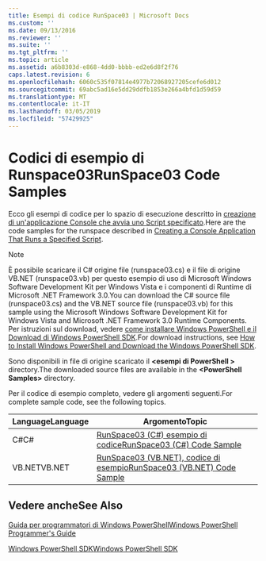 ```yaml
---
title: Esempi di codice RunSpace03 | Microsoft Docs
ms.custom: ''
ms.date: 09/13/2016
ms.reviewer: ''
ms.suite: ''
ms.tgt_pltfrm: ''
ms.topic: article
ms.assetid: a6b8303d-e868-4dd0-bbbb-ed2e6d8f2f76
caps.latest.revision: 6
ms.openlocfilehash: 6060c535f07814e4977b72068927205cefe6d012
ms.sourcegitcommit: 69abc5ad16e5dd29ddfb1853e266a4bfd1d59d59
ms.translationtype: MT
ms.contentlocale: it-IT
ms.lasthandoff: 03/05/2019
ms.locfileid: "57429925"
---
```

# <a name="runspace03-code-samples"></a><span data-ttu-id="a79c1-102">Codici di esempio di Runspace03</span><span class="sxs-lookup"><span data-stu-id="a79c1-102">RunSpace03 Code Samples</span></span>

<span data-ttu-id="a79c1-103">Ecco gli esempi di codice per lo spazio di esecuzione descritto in [creazione di un'applicazione Console che avvia uno Script specificato](http://msdn.microsoft.com/en-us/a93e6006-36db-4bcc-b9da-c5bebf4ffd68).</span><span class="sxs-lookup"><span data-stu-id="a79c1-103">Here are the code samples for the runspace described in [Creating a Console Application That Runs a Specified Script](http://msdn.microsoft.com/en-us/a93e6006-36db-4bcc-b9da-c5bebf4ffd68).</span></span>

> [!NOTE]
> <span data-ttu-id="a79c1-104">È possibile scaricare il C# origine file (runspace03.cs) e il file di origine VB.NET (runspace03.vb) per questo esempio di uso di Microsoft Windows Software Development Kit per Windows Vista e i componenti di Runtime di Microsoft .NET Framework 3.0.</span><span class="sxs-lookup"><span data-stu-id="a79c1-104">You can download the C# source file (runspace03.cs) and the VB.NET source file (runspace03.vb) for this sample using the Microsoft Windows Software Development Kit for Windows Vista and Microsoft .NET Framework 3.0 Runtime Components.</span></span> <span data-ttu-id="a79c1-105">Per istruzioni sul download, vedere [come installare Windows PowerShell e il Download di Windows PowerShell SDK](/powershell/developer/installing-the-windows-powershell-sdk).</span><span class="sxs-lookup"><span data-stu-id="a79c1-105">For download instructions, see [How to Install Windows PowerShell and Download the Windows PowerShell SDK](/powershell/developer/installing-the-windows-powershell-sdk).</span></span>
>
> <span data-ttu-id="a79c1-106">Sono disponibili in file di origine scaricato il  **\<esempi di PowerShell >** directory.</span><span class="sxs-lookup"><span data-stu-id="a79c1-106">The downloaded source files are available in the **\<PowerShell Samples>** directory.</span></span>

<span data-ttu-id="a79c1-107">Per il codice di esempio completo, vedere gli argomenti seguenti.</span><span class="sxs-lookup"><span data-stu-id="a79c1-107">For complete sample code, see the following topics.</span></span>

|<span data-ttu-id="a79c1-108">Language</span><span class="sxs-lookup"><span data-stu-id="a79c1-108">Language</span></span>|<span data-ttu-id="a79c1-109">Argomento</span><span class="sxs-lookup"><span data-stu-id="a79c1-109">Topic</span></span>|
|--------------|-----------|
|<span data-ttu-id="a79c1-110">C#</span><span class="sxs-lookup"><span data-stu-id="a79c1-110">C#</span></span>|[<span data-ttu-id="a79c1-111">RunSpace03 (C#) esempio di codice</span><span class="sxs-lookup"><span data-stu-id="a79c1-111">RunSpace03 (C#) Code Sample</span></span>](./runspace03-csharp-code-sample.md)|
|<span data-ttu-id="a79c1-112">VB.NET</span><span class="sxs-lookup"><span data-stu-id="a79c1-112">VB.NET</span></span>|[<span data-ttu-id="a79c1-113">RunSpace03 (VB.NET), codice di esempio</span><span class="sxs-lookup"><span data-stu-id="a79c1-113">RunSpace03 (VB.NET) Code Sample</span></span>](./runspace03-vb-net-code-sample.md)|

## <a name="see-also"></a><span data-ttu-id="a79c1-114">Vedere anche</span><span class="sxs-lookup"><span data-stu-id="a79c1-114">See Also</span></span>

[<span data-ttu-id="a79c1-115">Guida per programmatori di Windows PowerShell</span><span class="sxs-lookup"><span data-stu-id="a79c1-115">Windows PowerShell Programmer's Guide</span></span>](./windows-powershell-programmer-s-guide.md)

[<span data-ttu-id="a79c1-116">Windows PowerShell SDK</span><span class="sxs-lookup"><span data-stu-id="a79c1-116">Windows PowerShell SDK</span></span>](../windows-powershell-reference.md)